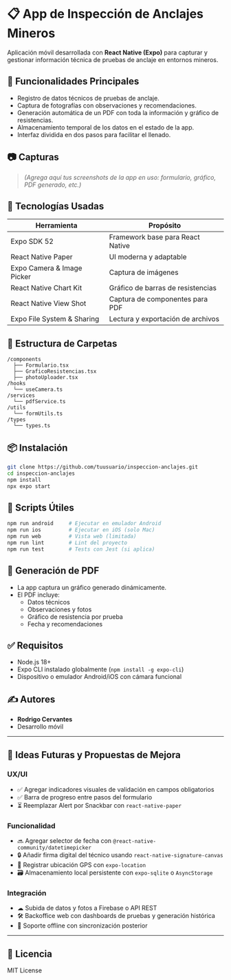 # 📋 App de Inspección de Anclajes Mineros

Aplicación móvil desarrollada con **React Native (Expo)** para capturar y gestionar información técnica de pruebas de anclaje en entornos mineros.

## 🚀 Funcionalidades Principales

- Registro de datos técnicos de pruebas de anclaje.
- Captura de fotografías con observaciones y recomendaciones.
- Generación automática de un PDF con toda la información y gráfico de resistencias.
- Almacenamiento temporal de los datos en el estado de la app.
- Interfaz dividida en dos pasos para facilitar el llenado.

## 📷 Capturas
> *(Agrega aquí tus screenshots de la app en uso: formulario, gráfico, PDF generado, etc.)*

## 🧱 Tecnologías Usadas

| Herramienta                 | Propósito                          |
|----------------------------|------------------------------------|
| Expo SDK 52                | Framework base para React Native   |
| React Native Paper         | UI moderna y adaptable             |
| Expo Camera & Image Picker| Captura de imágenes                |
| React Native Chart Kit     | Gráfico de barras de resistencias  |
| React Native View Shot     | Captura de componentes para PDF    |
| Expo File System & Sharing | Lectura y exportación de archivos  |

## 📁 Estructura de Carpetas

```
/components
  ├── Formulario.tsx
  ├── GraficoResistencias.tsx
  ├── photoUploader.tsx
/hooks
  └── useCamera.ts
/services
  └── pdfService.ts
/utils
  └── formUtils.ts
/types
  └── types.ts
```

## 📦 Instalación

```bash
git clone https://github.com/tuusuario/inspeccion-anclajes.git
cd inspeccion-anclajes
npm install
npx expo start
```

## 🧪 Scripts Útiles

```bash
npm run android     # Ejecutar en emulador Android
npm run ios         # Ejecutar en iOS (solo Mac)
npm run web         # Vista web (limitada)
npm run lint        # Lint del proyecto
npm run test        # Tests con Jest (si aplica)
```

## 📄 Generación de PDF

- La app captura un gráfico generado dinámicamente.
- El PDF incluye:
  - Datos técnicos
  - Observaciones y fotos
  - Gráfico de resistencia por prueba
  - Fecha y recomendaciones

## ✅ Requisitos

- Node.js 18+
- Expo CLI instalado globalmente (`npm install -g expo-cli`)
- Dispositivo o emulador Android/iOS con cámara funcional

## ✍️ Autores

- **Rodrigo Cervantes**
- Desarrollo móvil

---

## 🧠 Ideas Futuras y Propuestas de Mejora

### UX/UI
- ✅ Agregar indicadores visuales de validación en campos obligatorios
- ✅ Barra de progreso entre pasos del formulario
- ⏳ Reemplazar Alert por Snackbar con `react-native-paper`

### Funcionalidad
- 🔜 Agregar selector de fecha con `@react-native-community/datetimepicker`
- 🔒 Añadir firma digital del técnico usando `react-native-signature-canvas`
- 📍 Registrar ubicación GPS con `expo-location`
- 🗃 Almacenamiento local persistente con `expo-sqlite` o `AsyncStorage`

### Integración
- ☁ Subida de datos y fotos a Firebase o API REST
- 🛠 Backoffice web con dashboards de pruebas y generación histórica
- 📡 Soporte offline con sincronización posterior

---

## 📃 Licencia

MIT License
